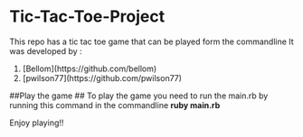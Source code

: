 # Tic-Tac-Toe-Project

This repo has a tic tac toe game that can be played form the commandline
It was developed by :

<ol>
    <li>[Bellom](https://github.com/bellom)</li>
    <li>[pwilson77](https://github.com/pwilson77)</li>
</ol>
 
##Play the game ##
To play the game you need to run the main.rb by running this command in the commandline __ruby main.rb__

Enjoy playing!!
